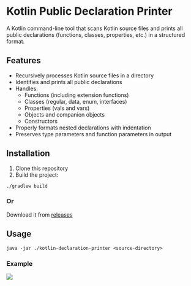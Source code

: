 # Kotlin Public Declaration Printer

A Kotlin command-line tool that scans Kotlin source files and prints all public declarations (functions, classes, properties, etc.) in a structured format.

## Features

- Recursively processes Kotlin source files in a directory
- Identifies and prints all public declarations
- Handles:
  - Functions (including extension functions)
  - Classes (regular, data, enum, interfaces)
  - Properties (vals and vars)
  - Objects and companion objects
  - Constructors
- Properly formats nested declarations with indentation
- Preserves type parameters and function parameters in output

## Installation

1. Clone this repository
2. Build the project:
```
./gradlew build
```
### Or
Download it from [releases](https://github.com/RandVid/PublicDeclarationPrinter/releases)

## Usage
```
java -jar ./kotlin-declaration-printer <source-directory>
```

### Example
![](https://github.com/user-attachments/assets/8b81e536-16e4-4b55-b1e5-e4bf501ff720)
